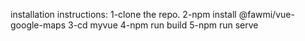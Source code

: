 installation instructions:
1-clone the repo.
2-npm install @fawmi/vue-google-maps
3-cd myvue
4-npm run build
5-npm run serve
